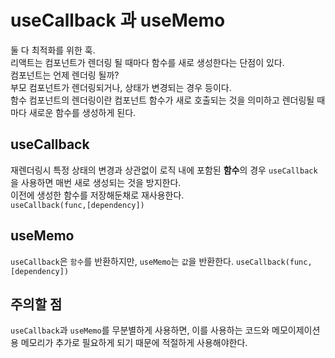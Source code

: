 # useCallback 과 useMemo

둘 다 최적화를 위한 훅.  
리액트는 컴포넌트가 렌더링 될 때마다 함수를 새로 생성한다는 단점이 있다.  
컴포넌트는 언제 렌더링 될까?  
부모 컴포넌트가 렌더링되거나, 상태가 변경되는 경우 등이다.  
함수 컴포넌트의 렌더링이란 컴포넌트 함수가 새로 호출되는 것을 의미하고 렌더링될 때마다 새로운 함수를 생성하게 된다.

## useCallback

재렌더링시 특정 상태의 변경과 상관없이 로직 내에 포함된 **함수**의 경우 `useCallback`을 사용하면 매번 새로 생성되는 것을 방지한다.  
이전에 생성한 함수를 저장해둔채로 재사용한다.  
`useCallback(func,[dependency])`

## useMemo

`useCallback`은 `함수`를 반환하지만, `useMemo`는 `값`을 반환한다.
`useCallback(func,[dependency])`

## 주의할 점

`useCallback`과 `useMemo`를 무분별하게 사용하면, 이를 사용하는 코드와 메모이제이션용 메모리가 추가로 필요하게 되기 때문에 적절하게 사용해야한다.
